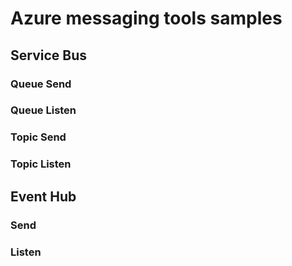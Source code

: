 # Azure messaging tools samples


## Service Bus

### Queue Send


### Queue Listen


### Topic Send


### Topic Listen


## Event Hub

### Send


### Listen